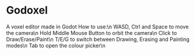 # Godoxel
A voxel editor made in Godot
How to use:\n
WASD, Ctrl and Space to move the camera\n
Hold Middle Mouse Button to orbit the camera\n
Click to Draw/Erase/Paint\n
T/E/G to switch between Drawing, Erasing and Painting modes\n
Tab to open the colour picker\n
